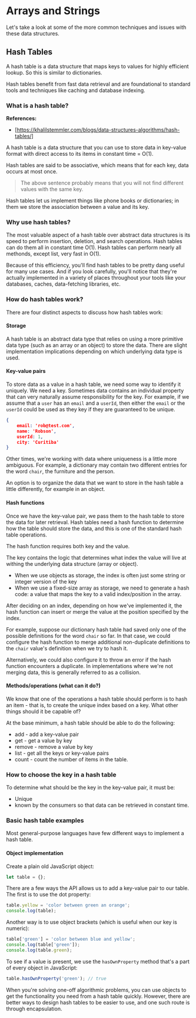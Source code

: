 # Arrays and Strings

Let's take a look at some of the more common techniques and issues with these data structures.

## Hash Tables

A hash table is a data structure that maps keys to values for highly efficient lookup. So this is
similar to dictionaries.

Hash tables benefit from fast data retrieval and are foundational to standard tools and techniques
like caching and database indexing.

### What is a hash table?

**References:**

* [https://khalilstemmler.com/blogs/data-structures-algorithms/hash-tables/]

A hash table is a data structure that you can use to store data in key-value format with direct
access to its items in constant time = O(1).

Hash tables are said to be associative, which means that for each key, data occurs at most once.

> The above sentence probably means that you will not find different values with the same key.

Hash tables let us implement things like phone books or dictionaries; in them we store the
association between a value and its key.

### Why use hash tables?

The most valuable aspect of a hash table over abstract data structures is its speed to perform
insertion, deletion, and search operations. Hash tables can do them all in constant time O(1).
Hash tables can perform nearly all methonds, except list, very fast in O(1).

Because of this efficiency, you'll find hash tables to be pretty dang useful for many use cases.
And if you look carefully, you'll notice that they're actually implemented in a variety of places
throughout your tools like your databases, caches, data-fetching libraries, etc.

### How do hash tables work?

There are four distinct aspects to discuss how hash tables work:

#### Storage

A hash table is an abstract data type that relies on using a more primitive data type (such as
an array or an object) to store the data. There are slight implementation implications depending on
which underlying data type is used.

#### Key-value pairs

To store data as a value in a hash table, we need some way to identify it uniquely. We need a key.
Sometimes data contains an individual property that can very naturally assume responsibility for the
key. For example, if we assume that a `user` has an `email` and a `userId`, then either the `email`
or the `userId` could be used as they key if they are guaranteed to be unique.

```json
{
	email: 'rob@test.com',
	name: 'Robson',
	userId: 1,
	city: 'Curitiba'
}
```

Other times, we're working with data where uniqueness is a little more ambiguous. For example,
a dictionary may contain two different entries for the word `chair`, the furniture and the person.

An option is to organize the data that we want to store in the hash table a little differently,
for example in an object.

#### Hash functions

Once we have the key-value pair, we pass them to the hash table to store the data for later
retrieval. Hash tables need a hash function to determine how the table should store the data,
and this is one of the standard hash table operations.

The hash function requires both key and the value.

The key contains the logic that determines what index the value will live at withing the underlying
data structure (array or object).

* When we use objects as storage, the index is often just some string or integer version of the key
* When we use a fixed-size array as storage, we need to generate a hash code: a value that maps the key to a valid index/position in the array.

After deciding on an index, depending on how we've implemented it, the hash function can insert or merge
the value at the position specified by the index.

For example, suppose our dictionary hash table had saved only one of the possible definitions for the word
`chair` so far. In that case, we could configure the hash function to merge additional non-duplicate
definitions to the `chair` value's definition when we try to hash it.

Alternatively, we could also configure it to throw an error if the hash function encounters a duplicate.
In implementations where we're not merging data, this is generally referred to as a collision.

#### Methods/operations (what can it do?)

We know that one of the operations a hash table should perform is to hash an item - that is, to create
the unique index based on a key. What other things should it be capable of?

At the base minimum, a hash table should be able to do the following:

* add - add a key-value pair
* get - get a value by key
* remove - remove a value by key
* list - get all the keys or key-value pairs
* count - count the number of items in the table.

### How to choose the key in a hash table

To determine what should be the key in the key-value pair, it must be:

* Unique
* known by the consumers so that data can be retrieved in constant time.

### Basic hash table examples

Most general-purpose languages have few different ways to implement a hash table.

#### Object implementation

Create a plain old JavaScript object:

```javascript
let table = {};
```

There are a few ways the API allows us to add a key-value pair to our table. The first is to use the
dot property:

```javascript
table.yellow = 'color between green an orange';
console.log(table);
```

Another way is to use object brackets (which is useful when our key is numeric):

```javascript
table['green'] = 'color between blue and yellow';
console.log(table['green']);
console.log(table.green);
```

To see if a value is present, we use the `hasOwnProperty` method that's a part of every object in JavaScript:

```javascript
table.hasOwnProperty('green'); // true
```

When you're solving one-off algorithmic problems, you can use objects to get the functionality you
need from a hash table quickly. However, there are better ways to design hash tables to be easier
to use, and one such route is through encapsulation.